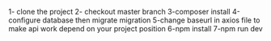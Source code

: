 1- clone the project 
2- checkout master branch 
3-composer install
4-configure database then migrate migration 
5-change baseurl in axios file to make api work depend on your project position 
6-npm install
7-npm run dev 
